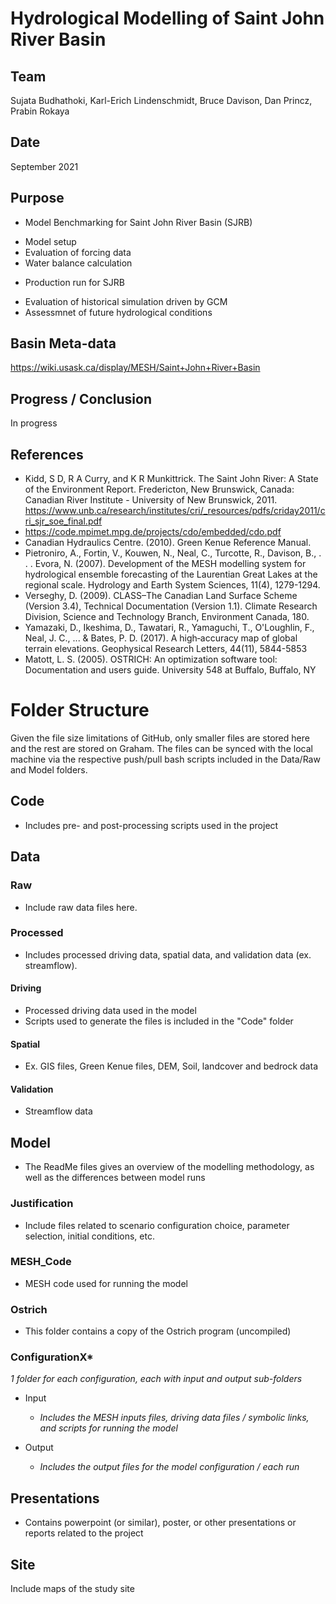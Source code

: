 # Hydrological Modelling of Saint John River Basin

## Team
  Sujata Budhathoki, Karl-Erich Lindenschmidt, Bruce Davison, Dan Princz, Prabin Rokaya

## Date
September 2021

## Purpose
 - Model Benchmarking for Saint John River Basin (SJRB)
 * Model setup
 * Evaluation of forcing data
 * Water balance calculation
 
 - Production run for SJRB
 * Evaluation of historical simulation driven by GCM
 * Assessmnet of future hydrological conditions

## Basin Meta-data
https://wiki.usask.ca/display/MESH/Saint+John+River+Basin

## Progress / Conclusion
In progress

## References
- Kidd, S D, R A Curry, and K R Munkittrick. The Saint John River: A State of the Environment Report. Fredericton, New Brunswick, Canada: Canadian River Institute - University of New Brunswick, 2011. https://www.unb.ca/research/institutes/cri/_resources/pdfs/criday2011/cri_sjr_soe_final.pdf
- https://code.mpimet.mpg.de/projects/cdo/embedded/cdo.pdf
- Canadian Hydraulics Centre. (2010). Green Kenue Reference Manual. 
- Pietroniro, A., Fortin, V., Kouwen, N., Neal, C., Turcotte, R., Davison, B., . . . Evora, N. (2007). Development of the MESH modelling system for hydrological ensemble forecasting of the Laurentian Great Lakes at the regional scale. Hydrology and Earth System Sciences, 11(4), 1279-1294. 
-  Verseghy, D. (2009). CLASS–The Canadian Land Surface Scheme (Version 3.4), Technical Documentation (Version 1.1). Climate Research Division, Science and Technology Branch, Environment Canada, 180.
- Yamazaki, D., Ikeshima, D., Tawatari, R., Yamaguchi, T., O'Loughlin, F., Neal, J. C., ... & Bates, P. D. (2017). A high‐accuracy map of global terrain elevations. Geophysical Research Letters, 44(11), 5844-5853
- Matott, L. S. (2005). OSTRICH: An optimization software tool: Documentation and users guide. University 
548 at Buffalo, Buffalo, NY

# Folder Structure
Given the file size limitations of GitHub, only smaller files are stored here and the rest are stored on Graham. The files can be synced with the local machine via the respective push/pull bash scripts included in the Data/Raw and Model folders.

## Code
- Includes pre- and post-processing scripts used in the project

## Data

### Raw
- Include raw data files here.

### Processed
- Includes processed driving data, spatial data, and validation data (ex. streamflow).

#### Driving
- Processed driving data used in the model
- Scripts used to generate the files is included in the "Code" folder

#### Spatial
- Ex. GIS files, Green Kenue files, DEM, Soil, landcover and bedrock data

#### Validation
- Streamflow data

## Model
- The ReadMe files gives an overview of the modelling methodology, as well as the differences between model runs

### Justification
- Include files related to scenario configuration choice, parameter selection, initial conditions, etc.

### MESH_Code
- MESH code used for running the model

### Ostrich
- This folder contains a copy of the Ostrich program (uncompiled)

### ConfigurationX*
*1 folder for each configuration, each with input and output sub-folders*

- Input  
  - *Includes the MESH inputs files, driving data files / symbolic links, and scripts for running the model*

- Output
  - *Includes the output files for the model configuration / each run*

## Presentations
- Contains powerpoint (or similar), poster, or other presentations or reports related to the project

## Site
Include maps of the study site
